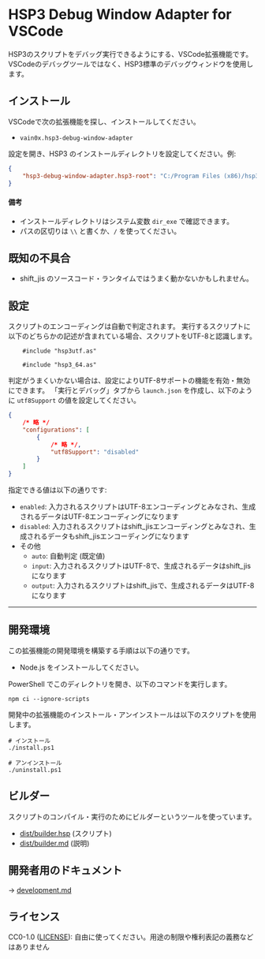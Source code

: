 # HSP3 Debug Window Adapter for VSCode

HSP3のスクリプトをデバッグ実行できるようにする、VSCode拡張機能です。
VSCodeのデバッグツールではなく、HSP3標準のデバッグウィンドウを使用します。

## インストール

VSCodeで次の拡張機能を探し、インストールしてください。

- `vain0x.hsp3-debug-window-adapter`

設定を開き、HSP3 のインストールディレクトリを設定してください。例:

```json
{
    "hsp3-debug-window-adapter.hsp3-root": "C:/Program Files (x86)/hsp36"
}
```

#### 備考

- インストールディレクトリはシステム変数 `dir_exe` で確認できます。
- パスの区切りは `\\` と書くか、`/` を使ってください。

## 既知の不具合

- shift_jis のソースコード・ランタイムではうまく動かないかもしれません。

## 設定

スクリプトのエンコーディングは自動で判定されます。
実行するスクリプトに以下のどちらかの記述が含まれている場合、スクリプトをUTF-8と認識します。

```hsp
    #include "hsp3utf.as"
```

```hsp
    #include "hsp3_64.as"
```

判定がうまくいかない場合は、設定によりUTF-8サポートの機能を有効・無効にできます。
「実行とデバッグ」タブから `launch.json` を作成し、以下のように `utf8Support` の値を設定してください。

```json
{
    /* 略 */
    "configurations": [
        {
            /* 略 */,
            "utf8Support": "disabled"
        }
    ]
}
```

指定できる値は以下の通りです:

- `enabled`: 入力されるスクリプトはUTF-8エンコーディングとみなされ、生成されるデータはUTF-8エンコーディングになります
- `disabled`: 入力されるスクリプトはshift_jisエンコーディングとみなされ、生成されるデータもshift_jisエンコーディングになります
- その他
    - `auto`: 自動判定 (既定値)
    - `input`: 入力されるスクリプトはUTF-8で、生成されるデータはshift_jisになります
    - `output`: 入力されるスクリプトはshift_jisで、生成されるデータはUTF-8になります

----

## 開発環境

この拡張機能の開発環境を構築する手順は以下の通りです。

- Node.js をインストールしてください。

PowerShell でこのディレクトリを開き、以下のコマンドを実行します。

```pwsh
npm ci --ignore-scripts
```

開発中の拡張機能のインストール・アンインストールは以下のスクリプトを使用します。

```pwsh
# インストール
./install.ps1
```

```pwsh
# アンインストール
./uninstall.ps1
```

## ビルダー

スクリプトのコンパイル・実行のためにビルダーというツールを使っています。

- [dist/builder.hsp](dist/builder.hsp) (スクリプト)
- [dist/builder.md](dist/builder.md) (説明)

## 開発者用のドキュメント

→ [development.md](development.md)

## ライセンス

CC0-1.0 ([LICENSE](LICENSE)): 自由に使ってください。用途の制限や権利表記の義務などはありません
